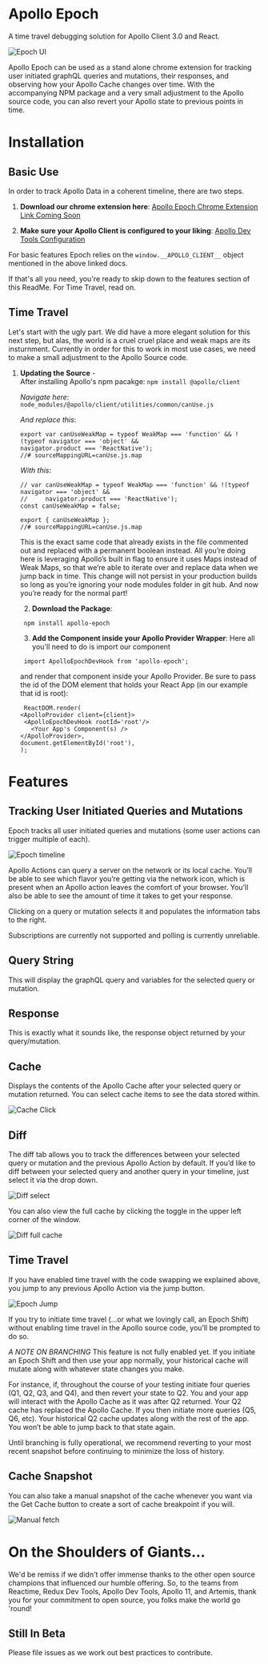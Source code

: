 # Apollo Epoch

A time travel debugging solution for Apollo Client 3.0 and React.

![Epoch UI](./readMeGifs/epoch_ui.gif)

Apollo Epoch can be used as a stand alone chrome extension for tracking user initiated graphQL queries and mutations, their responses, and observing how your Apollo Cache changes over time. With the accompanying NPM package and a very small adjustment to the Apollo source code, you can also revert your Apollo state to previous points in time.

# Installation

## Basic Use

In order to track Apollo Data in a coherent timeline, there are two steps.

1. **Download our chrome extension here**: [Apollo Epoch Chrome Extension Link Coming Soon](www.comingsoon.com)

2. **Make sure your Apollo Client is configured to your liking**: [Apollo Dev Tools Configuration](https://www.apollographql.com/docs/react/development-testing/developer-tooling/#configuration)

For basic features Epoch relies on the `window.__APOLLO_CLIENT__` object mentioned in the above linked docs.

If that's all you need, you're ready to skip down to the features section of this ReadMe. For Time Travel, read on.

## Time Travel

Let's start with the ugly part. We did have a more elegant solution for this next step, but alas, the world is a cruel cruel place and weak maps are its insturnment. Currently in order for this to work in most use cases, we need to make a small adjustment to the Apollo Source code.

1. **Updating the Source** -  
    After installing Apollo's npm pacakge:
   `npm install @apollo/client`

   _Navigate here_:
   `node_modules/@apollo/client/utilities/common/canUse.js`

   _And replace this_:

   ```
   export var canUseWeakMap = typeof WeakMap === 'function' && !(typeof navigator === 'object' &&
   navigator.product === 'ReactNative');
   //# sourceMappingURL=canUse.js.map
   ```

   _With this_:

   ```
   // var canUseWeakMap = typeof WeakMap === 'function' && !(typeof navigator === 'object' &&
   //     navigator.product === 'ReactNative');
   const canUseWeakMap = false;

   export { canUseWeakMap };
   //# sourceMappingURL=canUse.js.map
   ```

   This is the exact same code that already exists in the file commented out and replaced with a permanent boolean instead. All you’re doing here is leveraging Apollo’s built in flag to ensure it uses Maps instead of Weak Maps, so that we’re able to iterate over and replace data when we jump back in time. This change will not persist in your production builds so long as you’re ignoring your node modules folder in git hub. And now you’re ready for the normal part!

   2. **Download the Package**:

   ```
    npm install apollo-epoch
   ```

   3. **Add the Component inside your Apollo Provider Wrapper**:
      Here all you'll need to do is import our component

   ```
    import ApolloEpochDevHook from 'apollo-epoch';
   ```

   and render that component inside your Apollo Provider. Be sure to pass the id of the DOM element that holds your React App (in our example that id is root):

   ```
    ReactDOM.render(
   <ApolloProvider client={client}>
    <ApolloEpochDevHook rootId='root'/>
      <Your App's Component(s) />
   </ApolloProvider>,
   document.getElementById('root'),
   );
   ```

# Features

## Tracking User Initiated Queries and Mutations

Epoch tracks all user initiated queries and mutations (some user actions can trigger multiple of each).

![Epoch timeline](./readMeGifs/epoch_timeline.gif)

Apollo Actions can query a server on the network or its local cache. You’ll be able to see which flavor you’re getting via the network icon, which is present when an Apollo action leaves the comfort of your browser. You’ll also be able to see the amount of time it takes to get your response.

Clicking on a query or mutation selects it and populates the information tabs to the right.

Subscriptions are currently not supported and polling is currently unreliable.

## Query String

This will display the graphQL query and variables for the selected query or mutation.

<Screen Shot here>

## Response

This is exactly what it sounds like, the response object returned by your query/mutation.

<Screen Shot>

## Cache

Displays the contents of the Apollo Cache after your selected query or mutation returned. You can select cache items to see the data stored within.

![Cache Click](./readMeGifs/epoch_cache_click.gif)

## Diff

The diff tab allows you to track the differences between your selected query or mutation and the previous Apollo Action by default. If you’d like to diff between your selected query and another query in your timeline, just select it via the drop down.

![Diff select](./readMeGifs/epoch_diff_change.gif)

You can also view the full cache by clicking the toggle in the upper left corner of the window.

![Diff full cache](./readMeGifs/epoch_full_cache.gif)

## Time Travel

If you have enabled time travel with the code swapping we explained above, you jump to any previous Apollo Action via the jump button.

![Epoch Jump](./readMeGifs/epoch_jump.gif)

If you try to initiate time travel (...or what we lovingly call, an Epoch Shift) without enabling time travel in the Apollo source code, you’ll be prompted to do so.

_A NOTE ON BRANCHING_
This feature is not fully enabled yet. If you initiate an Epoch Shift and then use your app normally, your historical cache will mutate along with whatever state changes you make.

For instance, if, throughout the course of your testing initiate four queries (Q1, Q2, Q3, and Q4), and then revert your state to Q2. You and your app will interact with the Apollo Cache as it was after Q2 returned. Your Q2 cache has replaced the Apollo Cache. If you then initiate more queries (Q5, Q6, etc). Your historical Q2 cache updates along with the rest of the app. You won’t be able to jump back to that state again.

Until branching is fully operational, we recommend reverting to your most recent snapshot before continuing to minimize the loss of history.

## Cache Snapshot

You can also take a manual snapshot of the cache whenever you want via the Get Cache button to create a sort of cache breakpoint if you will.

![Manual fetch](./readMeGifs/epoch_manual_cache_fetch.gif)

# On the Shoulders of Giants...

We'd be remiss if we didn't offer immense thanks to the other open source champions that influenced our humble offering. So, to the teams from Reactime, Redux Dev Tools, Apollo Dev Tools, Apollo 11, and Artemis, thank you for your commitment to open source, you folks make the world go 'round!

## Still In Beta

Please file issues as we work out best practices to contribute.
